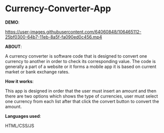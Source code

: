 # Currency-Converter-App
**DEMO**:

https://user-images.githubusercontent.com/64060848/106465112-25bf0300-64b7-11eb-8a5f-fa090ed0c456.mp4

**ABOUT**:

A currency converter is software code that is designed to convert one currency to another in order to check its corresponding value. The code is generally a part of a website or it forms a mobile app it is based on current market or bank exchange rates.

**How it works**:

This app is designed in order that the user must insert an amount and then there are two options which shows the type of currencies, user must select one currency from each list after that click the convert button to convert the amount.



**Languages used**:

HTML/CSS/JS
